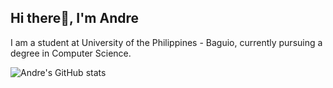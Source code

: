 ## Hi there👋, I'm Andre

I am a student at University of the Philippines - Baguio, currently pursuing a degree in Computer Science.

![Andre's GitHub stats](https://github-readme-stats.vercel.app/api?username=AndreBryant&show_icons=true&theme=dark)
  
<!--
**AndreBryant/AndreBryant** is a ✨ _special_ ✨ repository because its `README.md` (this file) appears on your GitHub profile.

Here are some ideas to get you started:

- 🔭 I’m currently working on ...
- 🌱 I’m currently learning ...
- 👯 I’m looking to collaborate on ...
- 🤔 I’m looking for help with ...
- 💬 Ask me about ...
- 📫 How to reach me: ...
- 😄 Pronouns: ...
- ⚡ Fun fact: ...
-->
